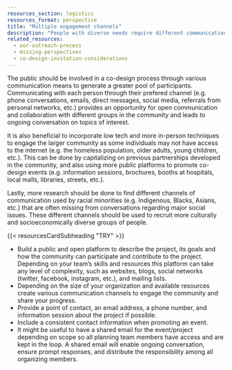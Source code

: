 ```yaml
---
resources_section: logistics
resources_format: perspective
title: "Multiple engagement channels"
description: "People with diverse needs require different communication channels to be engaged."
related_resources:
  - our-outreach-process
  - missing-perspectives
  - co-design-invitation-considerations
---
```


The public should be involved in a co-design process through various communication means to generate a greater pool of participants. Communicating with each person through their prefered channel (e.g. phone conversations, emails, direct messages, social media, referrals from personal networks, etc.) provides an opportunity for open communication and collaboration with different groups in the community and leads to ongoing conversation on topics of interest. 


It is also beneficial to incorporate low tech and more in-person techniques to engage the larger community as some individuals may not have access to the internet (e.g. the homeless population, older adults, young children, etc.). This can be done by capitalizing on previous partnerships developed in the community, and also using more public platforms to promote co-design events (e.g. information sessions, brochures, booths at hospitals, local malls, libraries, streets, etc.). 


Lastly, more research should be done to find different channels of communication used by racial minorities (e.g. Indigenous, Blacks, Asians, etc.)  that are often missing from conversations regarding major social issues. These different channels should be used to recruit more culturally and socioeconomically diverse groups of people. 

{{< resourcesCardSubheading "TRY" >}}

- Build a public and open platform to describe the project, its goals and how the community can participate and contribute to the project. Depending on your team’s skills and resources this platform can take any level of complexity, such as websites, blogs, social networks (twitter, facebook, instagram, etc.), and mailing lists.
- Depending on the size of your organization and available resources create various communication channels to engage the community and share your progress.
- Provide a point of contact, an email address, a phone number, and information session about the project if possible.
- Include a consistent contact information when promoting an event. 
- It might be useful to have a shared email for the event/project depending on scope so all planning team members have access and are kept in the loop. A shared email will enable ongoing conversation, ensure prompt responses, and distribute the responsibility among all organizing members.
